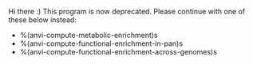 Hi there :) This program is now deprecated. Please continue with one of these below instead:

* %(anvi-compute-metabolic-enrichment)s
* %(anvi-compute-functional-enrichment-in-pan)s
* %(anvi-compute-functional-enrichment-across-genomes)s
